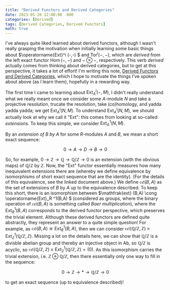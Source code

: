 ```yaml
---
title: "Derived Functors and Derived Categories"
date: 2023-05-26 12:00:00 -800
categories: [Derived]
tags: [Derived Categories, Derived Functors]
math: true
---
```

I've always quite liked learned about derived functors, although I wasn't really grasping the motivation when initially learning some basic things about $\operatorname{Ext}^i (-,-) $ and $\operatorname{Tor}^i (-,-)$, which are *derived* from the left exact functor $\operatorname{Hom} (-,-)$ and $-\otimes -$, respectively. This verb *derived* actually comes from thinking about derived categories, but to get at this perspective, it takes a lot of effort! I'm writing this note, <a href="https://notsatos.github.io/files/derived_fntrs_cats copy.pdf">Derived Functors and Derived Categories</a>, which I hope to motivate the things I've spoken about above (as I learn them), hopefully in a rewarding way.

The first time I came to learning about $\operatorname{Ext}^i _A (-, M)$, I didn't really understand what we really meant once we consider some $A$-module $N$ and take a projective resolution, trucate the resolution, take (co)homology, and yadda yadda yadda; we get $\operatorname{Ext}^i _A(N,M)$. To understand $\operatorname{Ext}^i _A(N, M)$, we should actually look at why we call it "Ext": this comes from looking at so-called  *extensions*. To keep this simple, we consider $\operatorname{Ext}^1 _A(N,M)$. 

By an *extension of $B$ by $A$* for some $R$-modules $A$ and $B$, we mean a short exact sequence:

$$ 0 \to A \to D \to B \to 0$$

So, for example, $0 \to \mathbb Z \to \mathbb Q \to \mathbb Q/\mathbb Z \to 0$ is an extension (with the obvious maps) of $\mathbb Q / \mathbb Z$ by $\mathbb Z$. Now, the "Ext" functor essentially measures how many inequivalent extensions there are (whereby we define equivalence by isomorphisms of short exact sequence that are the identity). (For the details of this equivalence, see the linked document above.) We define $\mathfrak{ext} (B,A)$ as the set of extensions of $B$ by $A$ up to the equivalence described. To keep this short, there is an isomorphism between $\mathfrak{ext} (B,A) \cong \operatorname{Ext}_R ^1(B,A) $ (considered as groups, where the binary operation of $\mathfrak{ext} (B,A)$ is something called *Baer multiplication*), where the $\operatorname{Ext} _R^1 (B,A)$ corresponds to the derived functor perspective, which preserves the trivial element. Although these derived functors are defined quite abstractly, they represent an answer to a quite simple question! For example, as $\mathfrak{ext} (B,A) \cong \operatorname{Ext} _R ^1(B,A)$, then we can consider $\mathfrak{ext} (\mathbb Q / \mathbb Z,\mathbb Z) \cong \operatorname{Ext} _{\mathbb{Z}}^1(\mathbb Q / \mathbb Z,\mathbb Z)$. Missing a lot on the details here, we can show that $\mathbb Q / \mathbb Z$ is a divisble abelian group and thereby an injective object in $\mathsf{Ab}$, so $\mathbb Q / \mathbb Z$ is acyclic, so  $\mathfrak{ext} (\mathbb Q / \mathbb Z,\mathbb Z) \cong \operatorname{Ext} _{\mathbb{Z}} ^1(\mathbb Q / \mathbb Z,\mathbb Z) = (0)$. As this isomorphism carries the trivial extension, i.e. $\mathbb Z \oplus \mathbb Q / \mathbb Z$, then there essentially only one way to fill in the sequence:

$$ 0 \to \mathbb Z  \to \ast \to \mathbb Q / \mathbb Z \to 0$$ 

to get an exact sequence (up to equivalence described)!

